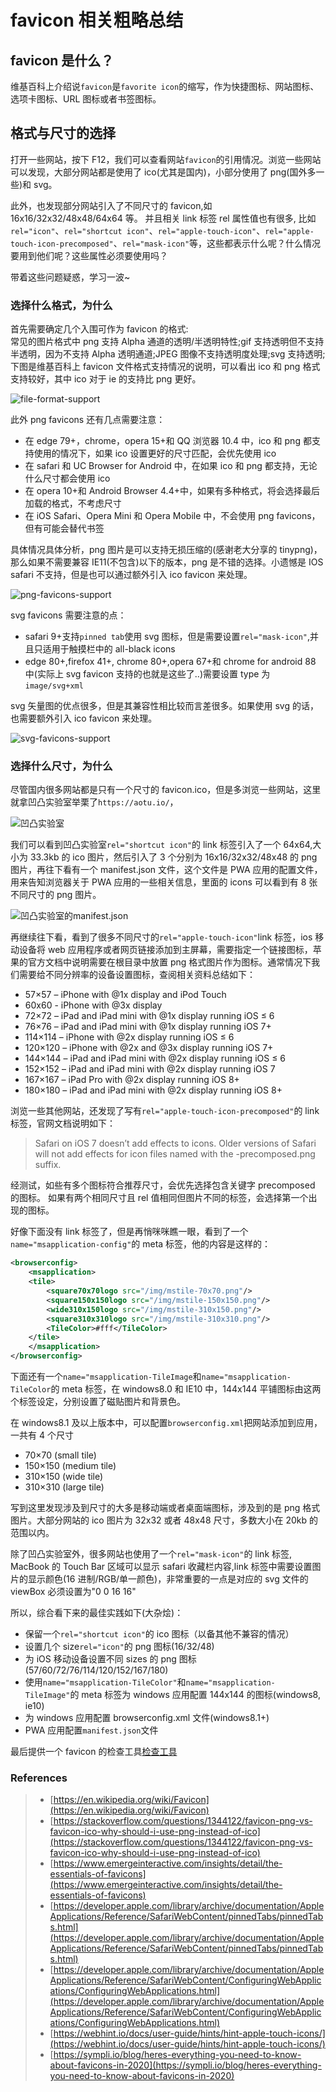 # favicon 相关粗略总结

## favicon 是什么？

维基百科上介绍说`favicon`是`favorite icon`的缩写，作为快捷图标、网站图标、选项卡图标、URL 图标或者书签图标。

## 格式与尺寸的选择

打开一些网站，按下 F12，我们可以查看网站`favicon`的引用情况。浏览一些网站可以发现，大部分网站都是使用了 ico(尤其是国内)，小部分使用了 png(国外多一些)和 svg。

此外，也发现部分网站引入了不同尺寸的 favicon,如 16x16/32x32/48x48/64x64 等。 并且相关 link 标签 rel 属性值也有很多, 比如`rel="icon"`、`rel="shortcut icon"`、`rel="apple-touch-icon"`、`rel="apple-touch-icon-precomposed"`、`rel="mask-icon"`等，这些都表示什么呢？什么情况要用到他们呢？这些属性必须要使用吗？

带着这些问题疑惑，学习一波~

### 选择什么格式，为什么

首先需要确定几个入围可作为 favicon 的格式:  
常见的图片格式中 png 支持 Alpha 通道的透明/半透明特性;gif 支持透明但不支持半透明，因为不支持 Alpha 透明通道;JPEG 图像不支持透明度处理;svg 支持透明;  
下图是维基百科上 favicon 文件格式支持情况的说明，可以看出 ico 和 png 格式支持较好，其中 ico 对于 ie 的支持比 png 更好。

![file-format-support](https://fxpby.oss-cn-beijing.aliyuncs.com/blogImg/file-format-support.png)

此外 png favicons 还有几点需要注意：

- 在 edge 79+，chrome，opera 15+和 QQ 浏览器 10.4 中，ico 和 png 都支持使用的情况下，如果 ico 设置更好的尺寸匹配，会优先使用 ico
- 在 safari 和 UC Browser for Android 中，在如果 ico 和 png 都支持，无论什么尺寸都会使用 ico
- 在 opera 10+和 Android Browser 4.4+中，如果有多种格式，将会选择最后加载的格式，不考虑尺寸
- 在 iOS Safari、Opera Mini 和 Opera Mobile 中，不会使用 png favicons，但有可能会替代书签

具体情况具体分析，png 图片是可以支持无损压缩的(感谢老大分享的 tinypng)，那么如果不需要兼容 IE11(不包含)以下的版本，png 是不错的选择。小遗憾是 IOS safari 不支持，但是也可以通过额外引入 ico favicon 来处理。

![png-favicons-support](https://fxpby.oss-cn-beijing.aliyuncs.com/blogImg/png-favicons-support.png)

svg favicons 需要注意的点：

- safari 9+支持`pinned tab`使用 svg 图标，但是需要设置`rel="mask-icon"`,并且只适用于触摸栏中的 all-black icons
- edge 80+,firefox 41+, chrome 80+,opera 67+和 chrome for android 88 中(实际上 svg favicon 支持的也就是这些了..)需要设置 type 为`image/svg+xml`

svg 矢量图的优点很多，但是其兼容性相比较而言差很多。如果使用 svg 的话，也需要额外引入 ico favicon 来处理。

![svg-favicons-support](https://fxpby.oss-cn-beijing.aliyuncs.com/blogImg/svg-favicons-support.png)

### 选择什么尺寸，为什么

尽管国内很多网站都是只有一个尺寸的 favicon.ico，但是多浏览一些网站，这里就拿凹凸实验室举栗了`https://aotu.io/`，

![凹凸实验室](https://fxpby.oss-cn-beijing.aliyuncs.com/blogImg/auto-favicon-info.png)

我们可以看到凹凸实验室`rel="shortcut icon"`的 link 标签引入了一个 64x64,大小为 33.3kb 的 ico 图片，然后引入了 3 个分别为 16x16/32x32/48x48 的 png 图片，再往下看有一个 manifest.json 文件，这个文件是 PWA 应用的配置文件，用来告知浏览器关于 PWA 应用的一些相关信息，里面的 icons 可以看到有 8 张不同尺寸的 png 图片。

![凹凸实验室的manifest.json](https://fxpby.oss-cn-beijing.aliyuncs.com/blogImg/aotu-manifest-info.png)

再继续往下看，看到了很多不同尺寸的`rel="apple-touch-icon"`link 标签，ios 移动设备将 web 应用程序或者网页链接添加到主屏幕，需要指定一个链接图标，苹果的官方文档中说明需要在根目录中放置 png 格式图片作为图标。通常情况下我们需要给不同分辨率的设备设置图标，查阅相关资料总结如下：

- 57×57 – iPhone with @1x display and iPod Touch
- 60x60 - iPhone with @3x display
- 72×72 – iPad and iPad mini with @1x display running iOS ≤ 6
- 76×76 – iPad and iPad mini with @1x display running iOS 7+
- 114×114 – iPhone with @2x display running iOS ≤ 6
- 120×120 – iPhone with @2x and @3x display running iOS 7+
- 144×144 – iPad and iPad mini with @2x display running iOS ≤ 6
- 152×152 – iPad and iPad mini with @2x display running iOS 7
- 167×167 – iPad Pro with @2x display running iOS 8+
- 180×180 – iPad and iPad mini with @2x display running iOS 8+

浏览一些其他网站，还发现了写有`rel="apple-touch-icon-precomposed"`的 link 标签，官网文档说明如下：

> Safari on iOS 7 doesn’t add effects to icons. Older versions of Safari will not add effects for icon files named with the -precomposed.png suffix.

经测试，如些有多个图标符合推荐尺寸，会优先选择包含关键字 precomposed 的图标。
如果有两个相同尺寸且 rel 值相同但图片不同的标签，会选择第一个出现的图标。

好像下面没有 link 标签了，但是再悄咪咪瞧一眼，看到了一个`name="msapplication-config"`的 meta 标签，他的内容是这样的：

```xml
<browserconfig>
    <msapplication>
    <tile>
        <square70x70logo src="/img/mstile-70x70.png"/>
        <square150x150logo src="/img/mstile-150x150.png"/>
        <wide310x150logo src="/img/mstile-310x150.png"/>
        <square310x310logo src="/img/mstile-310x310.png"/>
        <TileColor>#fff</TileColor>
    </tile>
    </msapplication>
</browserconfig>
```

下面还有一个`name="msapplication-TileImage`和`name="msapplication-TileColor`的 meta 标签，在 windows8.0 和 IE10 中，144x144 平铺图标由这两个标签设定，分别设置了磁贴图片和背景色。

在 windows8.1 及以上版本中，可以配置`browserconfig.xml`把网站添加到应用，一共有 4 个尺寸

- 70×70 (small tile)
- 150×150 (medium tile)
- 310×150 (wide tile)
- 310×310 (large tile)

写到这里发现涉及到尺寸的大多是移动端或者桌面端图标，涉及到的是 png 格式图片。大部分网站的 ico 图片为 32x32 或者 48x48 尺寸，多数大小在 20kb 的范围以内。

除了凹凸实验室外，很多网站也使用了一个`rel="mask-icon"`的 link 标签, MacBook 的 Touch Bar 区域可以显示 safari 收藏栏内容,link 标签中需要设置图片的显示颜色(16 进制/RGB/单一颜色)，非常重要的一点是对应的 svg 文件的 viewBox 必须设置为"0 0 16 16"

所以，综合看下来的最佳实践如下(大杂烩)：

- 保留一个`rel="shortcut icon"`的 ico 图标（以备其他不兼容的情况）
- 设置几个 size`rel="icon"`的 png 图标(16/32/48)
- 为 iOS 移动设备设置不同 sizes 的 png 图标(57/60/72/76/114/120/152/167/180)
- 使用`name="msapplication-TileColor"`和`name="msapplication-TileImage"`的 meta 标签为 windows 应用配置 144x144 的图标(windows8, ie10)
- 为 windows 应用配置 browserconfig.xml 文件(windows8.1+)
- PWA 应用配置`manifest.json`文件

最后提供一个 favicon 的检查工具[检查工具](https://realfavicongenerator.net/)

### References

> - [https://en.wikipedia.org/wiki/Favicon](https://en.wikipedia.org/wiki/Favicon)
> - [https://stackoverflow.com/questions/1344122/favicon-png-vs-favicon-ico-why-should-i-use-png-instead-of-ico](https://stackoverflow.com/questions/1344122/favicon-png-vs-favicon-ico-why-should-i-use-png-instead-of-ico)
> - [https://www.emergeinteractive.com/insights/detail/the-essentials-of-favicons](https://www.emergeinteractive.com/insights/detail/the-essentials-of-favicons)
> - [https://developer.apple.com/library/archive/documentation/AppleApplications/Reference/SafariWebContent/pinnedTabs/pinnedTabs.html](https://developer.apple.com/library/archive/documentation/AppleApplications/Reference/SafariWebContent/pinnedTabs/pinnedTabs.html)
> - [https://developer.apple.com/library/archive/documentation/AppleApplications/Reference/SafariWebContent/ConfiguringWebApplications/ConfiguringWebApplications.html](https://developer.apple.com/library/archive/documentation/AppleApplications/Reference/SafariWebContent/ConfiguringWebApplications/ConfiguringWebApplications.html)
> - [https://webhint.io/docs/user-guide/hints/hint-apple-touch-icons/](https://webhint.io/docs/user-guide/hints/hint-apple-touch-icons/)
> - [https://sympli.io/blog/heres-everything-you-need-to-know-about-favicons-in-2020](https://sympli.io/blog/heres-everything-you-need-to-know-about-favicons-in-2020)
